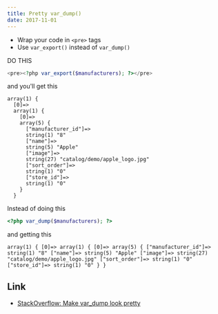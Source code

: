 ```yaml
---
title: Pretty var_dump()
date: 2017-11-01
---
```


- Wrap your code in `<pre>` tags
- Use `var_export()` instead of `var_dump()`


DO THIS

```php
<pre><?php var_export($manufacturers); ?></pre>
```

and you'll get this

```
array(1) {
  [0]=>
  array(1) {
    [0]=>
    array(5) {
      ["manufacturer_id"]=>
      string(1) "8"
      ["name"]=>
      string(5) "Apple"
      ["image"]=>
      string(27) "catalog/demo/apple_logo.jpg"
      ["sort_order"]=>
      string(1) "0"
      ["store_id"]=>
      string(1) "0"
    }
  }
```

Instead of doing this

```php
<?php var_dump($manufacturers); ?>
```

and getting this

```
array(1) { [0]=> array(1) { [0]=> array(5) { ["manufacturer_id"]=> string(1) "8" ["name"]=> string(5) "Apple" ["image"]=> string(27) "catalog/demo/apple_logo.jpg" ["sort_order"]=> string(1) "0" ["store_id"]=> string(1) "0" } } 
```


Link
---

- [StackOverflow: Make var_dump look pretty](https://stackoverflow.com/a/19816742/890814)



